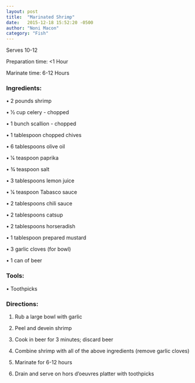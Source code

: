 ```yaml
---
layout: post
title:  "Marinated Shrimp"
date:   2015-12-18 15:52:20 -0500
author: "Noni Macon"
category: "Fish"
---
```

Serves 10-12 

Preparation time: <1 Hour 

Marinate time: 6-12 Hours

### Ingredients:

• 2 pounds shrimp

• 1⁄2 cup celery - chopped

• 1 bunch scallion - chopped

• 1 tablespoon chopped chives

• 6 tablespoons olive oil

• 1⁄4 teaspoon paprika

• 3⁄4 teaspoon salt

• 3 tablespoons lemon juice

• 1⁄4 teaspoon Tabasco sauce

• 2 tablespoons chili sauce

• 2 tablespoons catsup

• 2 tablespoons horseradish

• 1 tablespoon prepared mustard 

• 3 garlic cloves (for bowl)

• 1 can of beer

### Tools:

• Toothpicks

### Directions:

1. Rub a large bowl with garlic

2. Peel and devein shrimp

3. Cook in beer for 3 minutes; discard beer

4. Combine shrimp with all of the above ingredients (remove garlic cloves)

5. Marinate for 6-12 hours

6. Drain and serve on hors d’oeuvres platter with toothpicks